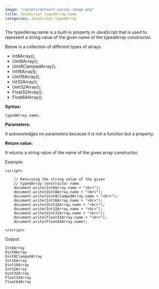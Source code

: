 ```yaml
---
image: "/assets/default-social-image.png"
title: JavaScript typedArray.name
categories: JavaScript-typedArray
---
```


The typedArray.name is a built-in property in JavaScript that is used to represent a string value of the given name of the typedArray constructor.

Below is a collection of different types of arrays.

* Int8Array();
* Uint8Array();
* Uint8ClampedArray();
* Int16Array();
* Uint16Array();
* Int32Array();
* Uint32Array();
* Float32Array();
* Float64Array();

**Syntax:**

`typedArray.name;`

**Parameters:**

It acknowledges no parameters because it is not a function but a property.

**Return value:**

It returns a string value of the name of the given array constructor.

Example:

```
<script> 
  
    // Returning the string value of the given 
    // typedArray constructor name. 
    document.write(Int8Array.name + "<br>"); 
    document.write(Uint8Array.name + "<br>"); 
    document.write(Uint8ClampedArray.name + "<br>"); 
    document.write(Int16Array.name + "<br>"); 
    document.write(Uint16Array.name + "<br>"); 
    document.write(Int32Array.name + "<br>"); 
    document.write(Uint32Array.name + "<br>"); 
    document.write(Float32Array.name + "<br>"); 
    document.write(Float64Array.name); 
  
</script> 
```

Output:

```
Int8Array
Uint8Array
Uint8ClampedArray
Int16Array
Uint16Array
Int32Array
Uint32Array
Float32Array
Float64Array
```